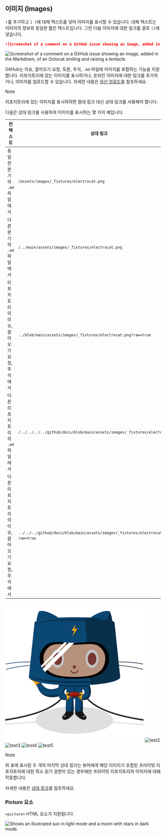 ## 이미지 (Images)

<kbd>!</kbd>를 추가하고 `[ ]`에 대체 텍스트를 넣어 이미지를 표시할 수 있습니다. 대체 텍스트는 이미지의 정보와 동일한 짧은 텍스트입니다. 그런 다음 이미지에 대한 링크를 괄호 `()`에 넣습니다.

```markdown
![Screenshot of a comment on a GitHub issue showing an image, added in the Markdown, of an Octocat smiling and raising a tentacle.](https://myoctocat.com/assets/images/base-octocat.svg)`  
```

![Screenshot of a comment on a GitHub issue showing an image, added in the Markdown, of an Octocat smiling and raising a tentacle.](https://myoctocat.com/assets/images/base-octocat.svg)

GitHub는 이슈, 끌어오기 요청, 토론, 주석, `.md` 파일에 이미지를 포함하는 기능을 지원합니다. 리포지토리에 있는 이미지를 표시하거나, 온라인 이미지에 대한 링크를 추가하거나, 이미지를 업로드할 수 있습니다. 자세한 내용은 [자산 업로드](https://docs.github.com/ko/get-started/writing-on-github/getting-started-with-writing-and-formatting-on-github/basic-writing-and-formatting-syntax#uploading-assets)를 참조하세요.

> [!NOTE]  
> 리포지토리에 있는 이미지를 표시하려면 절대 링크 대신 상대 링크를 사용해야 합니다.

다음은 상대 링크를 사용하여 이미지를 표시하는 몇 가지 예입니다.

| 컨텍스트 | 상대 링크 |
| ------ | -------- |
| 동일한 분기의 `.md` 파일에서 | `/assets/images/_fixtures/electrocat.png` |
| 다른 분기의 `.md`파일에서 | `/../main/assets/images/_fixtures/electrocat.png` |
| 리포지토리의 이슈, 끌어오기 요청, 주석에서 | `../blob/main/assets/images/_fixtures/electrocat.png?raw=true` |
| 다른 리포지토리의 `.md` 파일에서 | `/../../../../github/docs/blob/main/assets/images/_fixtures/electrocat.png` |
| 다른 리포지토리의 이슈, 끌어오기 요청, 주석에서 | `../../../github/docs/blob/main/assets/images/_fixtures/electrocat.png?raw=true` |

![test1](/assets/images/_fixtures/electrocat.png)
![test2](/../main/assets/images/_fixtures/electrocat.png)
![test3](../blob/main/assets/images/_fixtures/electrocat.png?raw=true)
![test4](/../../../../github/docs/blob/main/assets/images/_fixtures/electrocat.png)
![test5](../../../github/docs/blob/main/assets/images/_fixtures/electrocat.png?raw=true)

> [!NOTE]  
> 위 표에 표시된 두 개의 마지막 상대 링크는 뷰어에게 해당 이미지가 포함된 프라이빗 리포지토리에 대한 최소 읽기 권한이 있는 경우에만 프라이빗 리포지토리의 이미지에 대해 작동합니다.

자세한 내용은 [상대 링크](https://docs.github.com/ko/get-started/writing-on-github/getting-started-with-writing-and-formatting-on-github/basic-writing-and-formatting-syntax#relative-links)를 참조하세요.

### Picture 요소

`<picture>` HTML 요소가 지원됩니다.

<picture>
  <source media="(prefers-color-scheme: dark)" srcset="https://user-images.githubusercontent.com/25423296/163456776-7f95b81a-f1ed-45f7-b7ab-8fa810d529fa.png">
  <source media="(prefers-color-scheme: light)" srcset="https://user-images.githubusercontent.com/25423296/163456779-a8556205-d0a5-45e2-ac17-42d089e3c3f8.png">
  <img alt="Shows an illustrated sun in light mode and a moon with stars in dark mode." src="https://user-images.githubusercontent.com/25423296/163456779-a8556205-d0a5-45e2-ac17-42d089e3c3f8.png">
</picture>